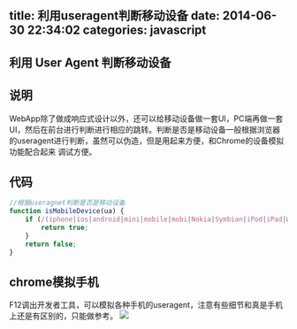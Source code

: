 title: 利用useragent判断移动设备
date: 2014-06-30 22:34:02
categories: javascript
---

## 利用 User Agent 判断移动设备

## 说明
WebApp除了做成响应式设计以外，还可以给移动设备做一套UI，PC端再做一套UI，然后在前台进行判断进行相应的跳转。判断是否是移动设备一般根据浏览器的useragent进行判断，虽然可以伪造，但是用起来方便，和Chrome的设备模拟功能配合起来
调试方便。

## 代码
```javascript
//根据useragnet判断是否是移动设备
function isMobileDevice(ua) {
    if (/(iphone|ios|android|mini|mobile|mobi|Nokia|Symbian|iPod|iPad|Windows\s+Phone|MQQBrowser|wp7|wp8|UCBrowser7|UCWEB|360\s+Aphone\s+Browser)/i.test(ua)) {
        return true;
    }
    return false;
}
```

## chrome模拟手机
F12调出开发者工具，可以模拟各种手机的useragent，注意有些细节和真是手机上还是有区别的，只能做参考。
![](https://ws4.sinaimg.cn/large/006tNc79gy1fsbynqn7xtj30ty0legsk.jpg)